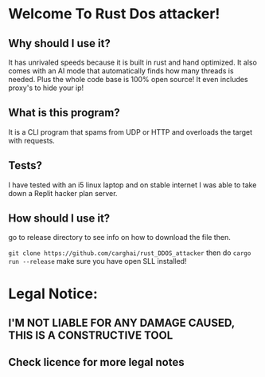# Welcome To Rust Dos attacker!

## Why should I use it?

It has unrivaled speeds because it is built in rust and hand optimized. It also comes with an AI mode that automatically finds how many threads is needed. Plus the whole code base is 100% open source!
It even includes proxy's to hide your ip!

## What is this program?

It is a CLI program that spams from UDP or HTTP and overloads the target with requests.

## Tests?

I have tested with an i5 linux laptop and on stable internet I was able to take down a Replit hacker plan server.

## How should I use it?

go to release directory to see info on how to download the file then.

``
git clone https://github.com/carghai/rust_DDOS_attacker
``
then do 
``
cargo run --release
``  make sure you have open SLL installed!

# Legal Notice:

## I'M NOT LIABLE FOR ANY DAMAGE CAUSED, THIS IS A CONSTRUCTIVE TOOL

## Check licence for more legal notes
